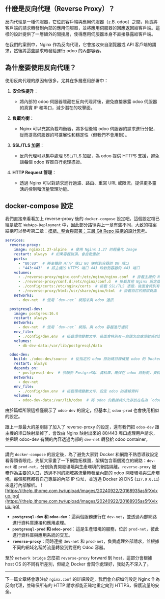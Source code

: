 ## 什麼是反向代理（Reverse Proxy）？

反向代理是一種伺服器，它位於客戶端與應用伺服器（z.B. odoo）之間，負責將客戶端的請求轉發到內部的應用伺服器，並將應用伺服器的回應返回給客戶端。這樣的設計提供了一層額外的間接層，使得應用伺服器本身不直接暴露給客戶端。

在我們的案例中，Nginx 作為反向代理，它會接收來自瀏覽器或 API 客戶端的請求，然後將這些請求轉發給運行 odoo 的內部容器。

## 為什麼要使用反向代理？

使用反向代理的原因有很多，尤其在多層應用部署中：

1. **安全性提升**：
   - 將內部的 odoo 伺服器隱藏在反向代理背後，避免直接暴露 odoo 伺服器的真實 IP 和埠口，減少潛在的攻擊面。

2. **負載均衡**：
   - Nginx 可以充當負載均衡器，將多個後端 odoo 伺服器的請求進行分配，從而提高伺服器的可擴展性和穩定性（但我們不會用到）。

3. **SSL/TLS 加密**：
   - 反向代理可以集中處理 SSL/TLS 加密，為 odoo 提供 HTTPS 支援，避免讓每個 odoo 容器自行處理憑證。

4. **HTTP Request 管理**：
   - 透過 Nginx 可以對請求進行過濾、路由、重寫 URL 或限流，提供更多靈活的控制和流量管理功能。


## docker-compose 設定

我們直接來看看加上 reverse-proxy 後的 `docker-compose` 設定吧。這個設定檔已經是放在 `WebApp-Deployment` 中，因此部分路徑與上一章有些不同，大致的檔案結構可以參考第二章：[模組、整合與部署：三層 Git Repo 結構的設計思考](https://ithelp.ithome.com.tw/articles/10351696)。

```yaml
services:
  reverse-proxy:
    image: nginx:1.27-alpine  # 使用 Nginx 1.27 的輕量化 Image
    restart: always  # 如果容器崩潰，會自動重啟
    ports:
      - "80:80"  # 將主機的 HTTP 端口 80 映射到容器的 80 端口
      - "443:443"  # 將主機的 HTTPS 端口 443 映射到容器的 443 端口
    volumes:
      - ./reverse-proxy/nginx.conf:/etc/nginx/nginx.conf  # 掛載主機的 Nginx 主設定檔
      - ./reverse-proxy/conf.d:/etc/nginx/conf.d  # 掛載其他 Nginx 設定檔，如虛擬主機配置
      - ./config/certs:/etc/nginx/certs  # 掛載 SSL/TLS 憑證，後面會特別有一章講怎麼處理敏感的設定
      - ./reverse-proxy/html:/usr/share/nginx/html  # 掛載自訂的錯誤頁面
    networks:
      - dev-net  # 使用 `dev-net` 網路來與 odoo 通訊

  postgresql-dev:
    image: postgres:16.4
    restart: always
    networks:
      - dev-net  # 使用 `dev-net` 網路，與 odoo 容器進行通訊
    env_file:
      - ./config/dev.env  # 掛載環境變數文件，後面會特別有一章講怎麼處理敏感的設定
    volumes:
      - db-dev-data:/var/lib/postgresql/data

  odoo-dev:
    build: ./odoo-dev/source  # 從指定的 odoo 原始碼目錄構建 odoo 的 Docker 映像
    restart: always 
    depends_on:
      - postgresql-dev  # 依賴於 PostgreSQL 資料庫，確保在 odoo 啟動前，資料庫已啟動
    networks:
      - dev-net
    env_file:
      - ./config/dev.env  # 掛載環境變數文件，設定 odoo 的連線資料
    volumes:
      - odoo-dev-data:/var/lib/odoo  # 將 odoo 的數據持久化存放在名為 `odoo-dev-data` 的 volume 中
```

由於篇幅所限這裡僅展示了 `odoo-dev` 的設定，但基本上 `odoo-prod` 也會使用相似的設定。

跟上一章最大的差別除了加入了 reverse-proxy 的設定，還有我們把 `odoo-dev` 跟主機的埠口映射拿掉了，會改由 Nginx 映射出來的 80/443 埠口處理用戶請求，並把跟 odoo-dev 有關的內容透過內部的 `dev-net` 轉發給 odoo container。

---

講完 `docker-compose` 的設定後，為了避免大家對 Docker 和網路不熟悉導致設定看得頭昏眼花，先幫大家畫了一下網路拓樸圖，架構包含兩個獨立的網路：`dev-net` 和 `prod-net`，分別負責開發環境與生產環境的網路隔離。`reverse-proxy` 服務作為主要的入口，透過不同的網域將流量轉發至內部的 odoo 開發環境與生產環境。每個服務都有自己專屬的內部 IP 位址，並透過 Docker 的 DNS (`127.0.0.11`) 來進行內部解析。
![https://ithelp.ithome.com.tw/upload/images/20240922/20168935as5fXvlxuo.jpg](https://ithelp.ithome.com.tw/upload/images/20240922/20168935as5fXvlxuo.jpg)

- **`postgresql-dev` 和 `odoo-dev`**：這兩個服務運行在 `dev-net`，並透過內部網路進行資料庫連接和應用處理。
- **`postgresql-prod` 和 `odoo-prod`**：這是生產環境的服務，位於 `prod-net`，彼此進行資料庫與應用系統的交互。
- **`reverse-proxy`**：同時連接 `dev-net` 和 `prod-net`，負責處理外部請求，並根據不同的網域名稱將流量轉發到對應的 Odoo 容器。

至於 `network bridge` 怎麼把 `reverse-proxy` forward 到 host，這部分會根據 host OS 的不同有所差別，但總之 Docker 會幫你處理好，我就先不深入了。

---

下一篇文章將會專注於 `nginx.conf` 的詳細設定，我們會介紹如何設定 Nginx 作為反向代理，並確保所有的 HTTP 請求都能正確地重定向到 HTTPS，保護流量的安全。


